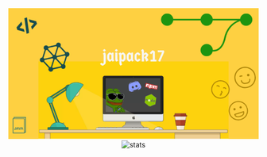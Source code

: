 <div align="center">
   <img width="600" alt="log" src="https://github.com/jaipack17/jaipack17/blob/main/jaipack17_READme_70.png?raw=true"/>
   <img width="600" alt="stats" src="https://github.com/jaipack17/github-readme-stats"/>
</div>
